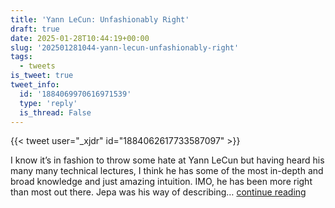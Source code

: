 ```yaml
---
title: 'Yann LeCun: Unfashionably Right'
draft: true
date: 2025-01-28T10:44:19+00:00
slug: '202501281044-yann-lecun-unfashionably-right'
tags:
  - tweets
is_tweet: true
tweet_info:
  id: '1884069970616971539'
  type: 'reply'
  is_thread: False
---
```




{{< tweet user="_xjdr" id="1884062617733587097" >}}

I know it’s in fashion to throw some hate at Yann LeCun but having heard his many many technical lectures, I think he has some of the most in-depth and broad knowledge and just amazing intuition. IMO, he has been more right than most out there. Jepa was his way of describing… [continue reading](https://x.com/sytelus/status/1884069970616971539)
